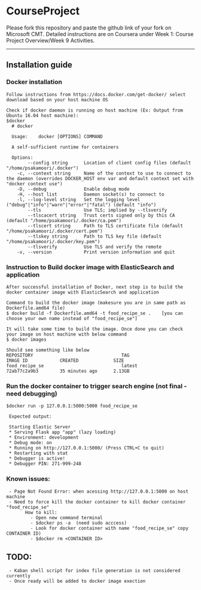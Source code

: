 # CourseProject

Please fork this repository and paste the github link of your fork on Microsoft CMT. Detailed instructions are on Coursera under Week 1: Course Project Overview/Week 9 Activities.

------
## Installation guide

### Docker installation

    Follow instructions from https://docs.docker.com/get-docker/ select download based on your host machine OS 

    Check if docker daemon is running on host machine (Ex: Output from Ubuntu 16.04 host machine): 
    $docker
      # docker

      Usage:	docker [OPTIONS] COMMAND

      A self-sufficient runtime for containers

      Options:
            --config string      Location of client config files (default "/home/psakamoori/.docker")
        -c, --context string     Name of the context to use to connect to the daemon (overrides DOCKER_HOST env var and default context set with "docker context use")
        -D, --debug              Enable debug mode
        -H, --host list          Daemon socket(s) to connect to
        -l, --log-level string   Set the logging level ("debug"|"info"|"warn"|"error"|"fatal") (default "info")
            --tls                Use TLS; implied by --tlsverify
            --tlscacert string   Trust certs signed only by this CA (default "/home/psakamoori/.docker/ca.pem")
            --tlscert string     Path to TLS certificate file (default "/home/psakamoori/.docker/cert.pem")
            --tlskey string      Path to TLS key file (default "/home/psakamoori/.docker/key.pem")
            --tlsverify          Use TLS and verify the remote
        -v, --version            Print version information and quit


### Instruction to Build docker image with ElasticSearch and application
   
    After successful installation of Docker, next step is to build the docker container image with ElasticSearch and application

    Command to build the docker image (makesure you are in same path as Dockerfile.amd64 file)
    $ docker build -f Dockerfile.amd64 -t food_recipe_se .    [you can choose your own name instead of "food_recipe_se"]

    It will take some time to build the image. Once done you can check your image on host machine with below command
    $ docker images
   
    Should see something like below
    REPOSITORY                                 TAG                      IMAGE ID            CREATED             SIZE
    food_recipe_se                             latest                   72ab77c2a9b3        35 minutes ago      2.13GB
 

### Run the docker container to trigger search engine (not final - need debugging)

    $docker run -p 127.0.0.1:5000:5000 food_recipe_se
    
     Expected output:

     Starting Elastic Server
     * Serving Flask app "app" (lazy loading)
     * Environment: development
     * Debug mode: on
     * Running on http://127.0.0.1:5000/ (Press CTRL+C to quit)
     * Restarting with stat
     * Debugger is active!
     * Debugger PIN: 271-999-248

### Known issues:

     - Page Not Found Error: when acessing http://127.0.0.1:5000 on host machine
     - Need to force kill the docker container to kill docker container "food_recipe_se"
           How to kill:
             - Open new command terminal 
             - $docker ps -a  (need sudo acccess)
             - Look for docker container with name "food_recipe_se" copy CONTAINER ID)
             - $docker rm <CONTAINER ID>

## TODO: 
     - Kaban shell script for index file generation is not considered currently
     - Once ready will be added to docker image exection

